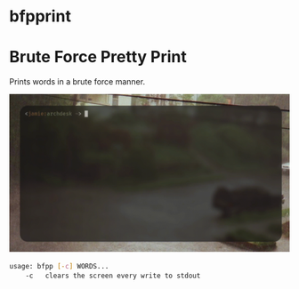 # bfpprint 
# Brute Force Pretty Print

Prints words in a brute force manner.

![example](./example.gif)

```sh
usage: bfpp [-c] WORDS...
    -c   clears the screen every write to stdout
```
